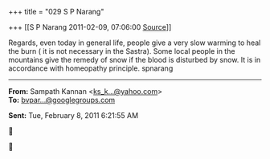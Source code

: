 +++
title = "029 S P Narang"

+++
[[S P Narang	2011-02-09, 07:06:00 [Source](https://groups.google.com/g/bvparishat/c/Cg33QC1m0DM)]]



Regards, even today in general life, people give a very slow warming to heal the burn ( it is not necessary in the Sastra). Some local people in the mountains give the remedy of snow if the blood is disturbed by snow. It is in accordance with homeopathy principle. spnarang  

  

------------------------------------------------------------------------

**From:** Sampath Kannan \<[ks_k...@yahoo.com]()\>  
**To:** [bvpar...@googlegroups.com]()  

**Sent:** Tue, February 8, 2011 6:21:55 AM





